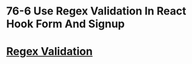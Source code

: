 # 76-6 Use Regex Validation In React Hook Form And Signup

# [Regex Validation](https://stackoverflow.com/questions/5142103/regex-to-validate-password-strength)
